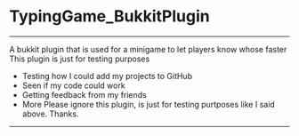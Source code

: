 # TypingGame_BukkitPlugin

----------------------------------------------------------------------------------
A bukkit plugin that is used for a minigame to let players know whose faster
This plugin is just for testing purposes
- Testing how I could add my projects to GitHub
- Seen if my code could work
- Getting feedback from my friends
- More
Please ignore this plugin, is just for testing purtposes like I said above. Thanks.
----------------------------------------------------------------------------------

